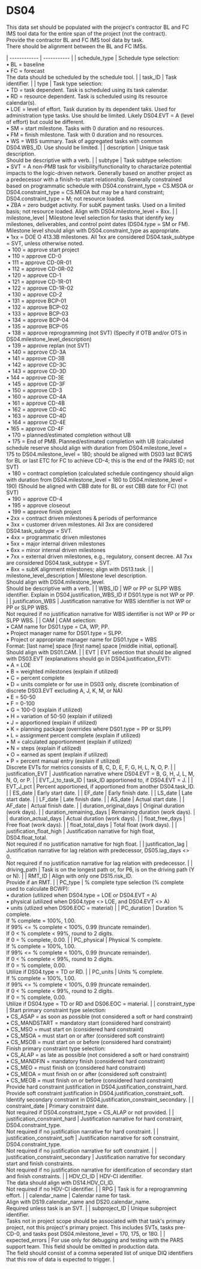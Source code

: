 # DS04
This data set should be populated with the project's contractor BL and FC IMS tool data for the entire span of the project (not the contract).<br/> Provide the contractor BL and FC IMS tool data by task.<br/> There should be alignment between the BL and FC IMSs.

| ------------ | ----------- |
| schedule_type | Schedule type selection:<br/> • BL = baseline<br/> • FC = forecast<br/> The data should be scheduled by the schedule tool. |
| task_ID | Task identifier. |
| type | Task type selection:<br/> • TD = task dependent. Task is scheduled using its task calendar.<br/> • RD = resource dependent. Task is scheduled using its resource calendar(s).<br/> • LOE = level of effort. Task duration by its dependent taks. Used for administration type tasks. Use should be limited. Likely DS04.EVT = A (level of effort) but could be different.<br/> • SM = start milestone. Tasks with 0 duration and no resources. <br/> • FM = finish milestone. Task with 0 duration and no resources. <br/> • WS = WBS summary. Task of aggregated tasks with common DS04.WBS_ID. Use should be limited. |
| description | Unique task description.<br/> Should be descriptive with a verb. |
| subtype | Task subtype selection:<br/> • SVT = A non-PMB task for visibility/functionality to charactarize potential impacts to the logic-driven network. Generally based on another project as a predecessor with a finish-to-start relationship. Generally constrained based on programmatic schedule with DS04.constraint_type = CS.MSOA or DS04.constraint_type = CS.MEOA but may be a hard constraint; DS04.constraint_type = M; not resource loaded. <br/> • ZBA = zero budget activity. For subK payment tasks. Used on a limited basis; not resource loaded. Align with DS04.milestone_level = 8xx. |
| milestone_level | Milestone level selection for tasks that identify key milestones, deliverables, and control point dates (DS04.type = SM or FM).<br/>Milestone level should align with DS04.constraint_type as appropriate.<br/> • 1xx = DOE O 413.3B milestones. All 1xx are considered DS04.task_subtype = SVT, unless otherwise noted.<br/>​	 • 100 = approve start project<br/>​	 • 110 = approve CD-0<br/>​	 • 111 = approve CD-0R-01<br/>​	 • 112 = approve CD-0R-02<br/>​	 • 120 = approve CD-1<br/>​	 • 121 = approve CD-1R-01<br/>​	 • 122 = approve CD-1R-02<br/>​	 • 130 = approve CD-2<br/>​	 • 131 = approve BCP-01<br/>​	 • 132 = approve BCP-02<br/>​	 • 133 = approve BCP-03<br/>​	 • 134 = approve BCP-04<br/>​	 • 135 = approve BCP-05<br/>​	 • 138 = approve reprogramming (not SVT) (Specify if OTB and/or OTS in DS04.milestone_level_description)<br/>​	 • 139 = approve replan (not SVT)<br/>​	 • 140 = approve CD-3A<br/>​	 • 141 = approve CD-3B<br/>​	 • 142 = approve CD-3C<br/>​	 • 143 = approve CD-3D<br/>​	 • 144 = approve CD-3E<br/>​	 • 145 = approve CD-3F<br/>​	 • 150 = approve CD-3<br/>​	 • 160 = approve CD-4A<br/>​	 • 161 = approve CD-4B<br/>​	 • 162 = approve CD-4C<br/>​	 • 163 = approve CD-4D<br/>​	 • 164 = approve CD-4E<br/>​	 • 165 = approve CD-4F<br/>​	 • 170 = planned/estimated completion without UB<br/>​	 • 175 = End of PMB. Planned/estimated completion with UB (calculated schedule reserve should align with duration from DS04.milestone_level = 175 to DS04.milestone_level = 180; should be aligned with DS03 last BCWS for BL or last ETC for FC to achieve CD-4; this is the end of the PARS ID; not SVT)  <br/>​	 • 180 = contract completion (calculated schedule contingency should align with duration from DS04.milestone_level = 180 to DS04.milestone_level = 190) (Should be aligned with CBB date for BL or est CBB date for FC) (not SVT)<br/>​	 • 190 = approve CD-4<br/>​	 • 195 = approve closeout<br/>​	 • 199 = approve finish project<br/> • 2xx = contract driven milestones & periods of performance<br/> • 3xx = customer driven milestones. All 3xx are considered DS04.task_subtype = SVT.<br/> • 4xx = programmatic driven milestones<br/> • 5xx = major internal driven milestones<br/> • 6xx = minor internal driven milestones<br/> • 7xx = external driven milestones, e.g., regulatory, consent decree. All 7xx are considered DS04.task_subtype = SVT.<br/> • 8xx = subK alignment milestones; align with DS13.task. |
| milestone_level_description | Milestone level description.<br/>Should align with DS04.milestone_level.<br/> Should be descriptive with a verb. |
| WBS_ID | WP or PP or SLPP WBS identifier. Explain in DS04.justification_WBS_ID if DS01.type is not WP or PP. |
| justification_WBS | Justification narrative for WBS identifier is not WP or PP or SLPP WBS.<br/> Not required if no justification narrative for WBS identifier is not WP or PP or SLPP WBS. |
| CAM | CAM selection:<br/> • CAM name for DS01.type = CA, WP, PP.<br/> • Project manager name for DS01.type = SLPP.<br/> • Project or appropriate manager name for DS01.type = WBS<br/> Format: [last name] space [first name] space [middle initial, optional].<br/> Should align with DS01.CAM. |
| EVT | EVT selection that should be aligned with DS03.EVT (explanations should go in DS04.justification_EVT):<br/> • A = LOE<br/> • B = weighted milestones (explain if utilized)<br/> • C = percent complete<br/> • D = units complete or for use in DS03 only, discrete (combination of discrete DS03.EVT excluding A, J, K, M, or NA)<br/> • E = 50-50<br/> • F = 0-100<br/> • G = 100-0 (explain if utilized)<br/> • H = variation of 50-50 (explain if utilized)<br/> • J = apportioned (explain if utilized)<br/> • K = planning package (overrides where DS01.type = PP or SLPP)<br/> • L = assignment percent complete (explain if utilized)<br/> • M = calculated apportionment (explain if utilized)<br/> • N = steps (explain if utilized)<br/> • O = earned as spent (explain if utilized)<br/> • P = percent manual entry (explain if utilized)<br/> Discrete EVTs for metrics consists of B, C, D, E, F, G, H, L, N, O, P. |
| justification_EVT | Justification narrative where DS04.EVT = B, G, H, J, L, M, N, O, or P. |
| EVT_J_to_task_ID | task_ID apportioned to, if DS04.EVT = J. |
| EVT_J_pct | Percent apportioned, if apportioned from another DS04.task_ID. |
| ES_date | Early start date. |
| EF_date | Early finish date. |
| LS_date | Late start date. |
| LF_date | Late finish date. |
| AS_date | Actual start date. |
| AF_date | Actual finish date. |
| duration_original_days | Original duration (work days). |
| duration_remaining_days | Remaining duration (work days). |
| duration_actual_days | Actual duration (work days). |
| float_free_days | Free float (work days). |
| float_total_days | Total float (work days). |
| justification_float_high | Justification narrative for high float, DS04.float_total.<br/> Not required if no justification narrative for high float. |
| justification_lag | Justification narrative for lag relation with predecessor, DS05.lag_days <> 0.<br/> Not required if no justification narrative for lag relation with predecessor. |
| driving_path | Task is on the longest path or, for P6, is on the driving path (Y or N). |
| RMT_ID | Align with only one DS15.risk_ID.<br/>Provide if an RMT. |
| PC_type | % complete type selection (% complete used to calculate BCWP):<br/> • duration (utilized when DS04.type = LOE or DS04.EVT = A)<br/> • physical (utilized when DS04.type <> LOE, and DS04.EVT <> A)<br/> • units (utlized when DS06.EOC = material) |
| PC_duration | Duration % complete.<br/> If % complete = 100%, 1.00.<br/> If 99% <= % complete < 100%, 0.99 (truncate remainder).<br/> If 0 < % complete < 99%, round to 2 digits.<br/> If 0 = % complete, 0.00. |
| PC_physical | Physical % complete.<br/> If % complete = 100%, 1.00.<br/> If 99% <= % complete < 100%, 0.99 (truncate remainder).<br/> If 0 < % complete < 99%, round to 2 digits.<br/> If 0 = % complete, 0.00.<br/> Utilize if DS04.type = TD or RD. |
| PC_units | Units % complete. <br/> If % complete = 100%, 1.00.<br/> If 99% <= % complete < 100%, 0.99 (truncate remainder).<br/>If 0 < % complete < 99%, round to 2 digits.<br/> If 0 = % complete, 0.00.<br/> Utilize if DS04.type = TD or RD and DS06.EOC = material. |
| constraint_type | Start primary constraint type selection:<br/> • CS_ASAP = as soon as possible (not considered a soft or hard constraint)<br/> • CS_MANDSTART = mandatory start (considered hard constraint)<br/> • CS_MSO = must start on (considered hard constraint)<br/> • CS_MSOA = must start on or after (considered soft constraint) <br/> • CS_MSOB = must start on or before (considered hard constraint) <br/> Finish primary constraint type selection:<br/> • CS_ALAP = as late as possible (not considered a soft or hard constraint)<br/> • CS_MANDFIN = mandatory finish (considered hard constraint) <br/> • CS_MEO = must finish on (considered hard constraint)<br/> • CS_MEOA = must finish on or after (considered soft constraint)<br/> • CS_MEOB = must finish on or before (considered hard constraint)<br/> Provide hard constraint justification in DS04.justification_constraint_hard. <br/> Provide soft constraint justification in DS04.justification_constraint_soft. <br/> Identify secondary constraint in DS04.justification_constraint_secondary. |
| constraint_date | Primary constraint date.<br/> Not required if DS04.constraint_type = CS_ALAP or not provided. |
| justification_constraint_hard | Justification narrative for hard constraint, DS04.constraint_type.<br/> Not required if no justification narrative for hard constraint. |
| justification_constraint_soft | Justification narrative for soft constraint, DS04.constraint_type.<br/> Not required if no justification narrative for soft constraint. |
| justification_constraint_secondary | Justification narrative for secondary start and finish constraints.<br/> Not required if no justification narrative for identification of secondary start and finish constraints. |
| HDV_CI_ID | HDV-CI identifier.<br/>The data should align with DS14.HDV_CI_ID.<br/> Not required if no HDV-CI identifier. |
| RPG | Task is for a reprogramming effort. |
| calendar_name | Calendar name for task.<br/> Align with DS19.calendar_name and DS20.calendar_name.<br/>Required unless task is an SVT. |
| subproject_ID | Unique subproject identifier.<br/>Tasks not in project scope should be associated with that task's primary project, not this project's primary project. This includes SVTs, tasks pre-CD-0, and tasks post DS04.milestone_level = 170, 175, or 180. |
| expected_errors | For use only for debugging and testing with the PARS support team. This field should be omitted in production data.<br/> The field should consist of a comma seperated list of unique DIQ identifiers that this row of data is expected to trigger. |
